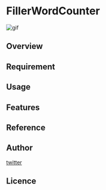 

# FillerWordCounter
![gif](https://github.com/okuzaki1208/FillerWordCounter/blob/main/sample_image/sample.gif)



## Overview

## Requirement

## Usage

## Features

## Reference

## Author

[twitter](https://twitter.com/Kotabrog)

## Licence
